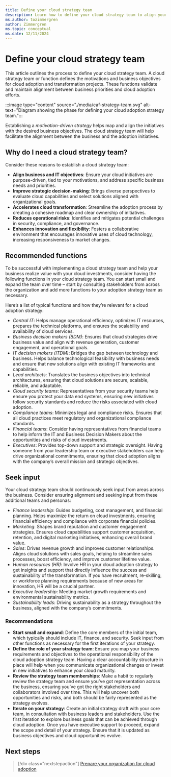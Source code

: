 ```yaml
---
title: Define your cloud strategy team
description: Learn how to define your cloud strategy team to align your cloud adoption efforts with your business goals.
ms.author: tozimmergren
author: Zimmergren
ms.topic: conceptual
ms.date: 12/11/2024
---
```


# Define your cloud strategy team

This article outlines the process to define your cloud strategy team. A cloud strategy team or function defines the motivations and business objectives for cloud adoption and transformation projects. These functions validate and maintain alignment between business priorities and cloud adoption efforts.

:::image type="content" source="./media/caf-strategy-team.svg" alt-text="Diagram showing the phase for defining your cloud adoption strategy team.":::

Establishing a *motivation-driven strategy* helps map and align the initiatives with the desired business objectives. The cloud strategy team will help facilitate the alignment between the business and the adoption initiatives.

## Why do I need a cloud strategy team?

Consider these reasons to establish a cloud strategy team:

- **Align business and IT objectives**: Ensure your cloud initiatives are purpose-driven, tied to your motivations, and address specific business needs and priorities.
- **Improve strategic decision-making**: Brings diverse perspectives to evaluate cloud capabilities and select solutions aligned with organizational goals.
- **Accelerates cloud transformation**: Streamline the adoption process by creating a cohesive roadmap and clear ownership of initiatives.
- **Reduces operational risks**: Identifies and mitigates potential challenges in security, compliance, and governance.
- **Enhances innovation and flexibility**: Fosters a collaborative environment that encourages innovative uses of cloud technology, increasing responsiveness to market changes.

## Recommended functions

To be successful with implementing a cloud strategy team and help your business realize value with your cloud investments, consider having the following functions in your cloud strategy team. You can start small and expand the team over time – start by consulting stakeholders from across the organization and add more functions to your adoption strategy team as necessary.

Here’s a list of typical functions and how they’re relevant for a cloud adoption strategy:

- *Central IT*: Helps manage operational efficiency, optimizes IT resources, prepares the technical platforms, and ensures the scalability and availability of cloud services.
- *Business decision makers (BDM)*: Ensures that cloud strategies drive business value and align with revenue generation, customer engagement, and operational goals.
- *IT decision makers (ITDM)*: Bridges the gap between technology and business. Helps balance technological feasibility with business needs and ensure that new solutions align with existing IT frameworks and capabilities.  
- *Lead architects*: Translates the business objectives into technical architectures, ensuring that cloud solutions are secure, scalable, reliable, and adaptable.
- *Cloud security teams*: Representatives from your security teams help ensure you protect your data end systems, ensuring new initiatives follow security standards and reduce the risks associated with cloud adoption.
- *Compliance teams*: Minimizes legal and compliance risks. Ensures that all cloud practices meet regulatory and organizational compliance standards.
- *Financial teams*: Consider having representatives from financial teams to help inform the IT and Business Decision Makers about the opportunities and risks of cloud investments.
- *Executives*: Provides top-down support and strategic oversight. Having someone from your leadership team or executive stakeholders can help drive organizational commitments, ensuring that cloud adoption aligns with the company’s overall mission and strategic objectives.

## Seek input

Your cloud strategy team should continuously seek input from areas across the business. Consider ensuring alignment and seeking input from these additional teams and personas:

- *Finance leadership*: Guides budgeting, cost management, and financial planning. Helps maximize the return on cloud investments, ensuring financial efficiency and compliance with corporate financial policies.
- *Marketing*: Shapes brand reputation and customer engagement strategies. Ensures cloud capabilities support customer acquisition, retention, and digital marketing initiatives, enhancing overall brand value.
- *Sales*: Drives revenue growth and improves customer relationships. Aligns cloud solutions with sales goals, helping to streamline sales processes, boost efficiency, and improve customer lifetime value.
- *Human resources (HR)*: Involve HR in your cloud adoption strategy to get insights and support that directly influence the success and sustainability of the transformation. If you have recruitment, re-skilling, or workforce planning requirements because of new areas for innovation, HR will be a crucial partner.
- *Executive leadership*: Meeting market growth requirements and environmental sustainability metrics. 
- *Sustainability leads*: Driving sustainability as a strategy throughout the business, aligned with the company’s commitments.

### Recommendations

- **Start small and expand**: Define the core members of the initial team, which typically should include IT, finance, and security. Seek input from other functions as necessary for the first iterations of your strategy.
- **Define the role of your strategy team**: Ensure you map your business requirements and objectives to the operational responsibility of the cloud adoption strategy team. Having a clear accountability structure in place will help when you communicate organizational changes or invest in new initiatives to enhance your cloud maturity.
- **Review the strategy team memberships**: Make a habit to regularly review the strategy team and ensure you’ve got representation across the business, ensuring you’ve got the right stakeholders and collaborators involved over time. This will help uncover both opportunities and risks, and both should be fairly represented as the strategy evolves.
- **Iterate on your strategy**: Create an initial strategy draft with your core team, in consultation with business leaders and stakeholders. Use the first iteration to explore business goals that can be achieved through cloud adoption. Once you have executive support to proceed, expand the scope and detail of your strategy. Ensure that it is updated as business objectives and cloud opportunities evolve.

## Next steps

> [!div class="nextstepaction"]
> [Prepare your organization for cloud adoption](./prepare.md)
